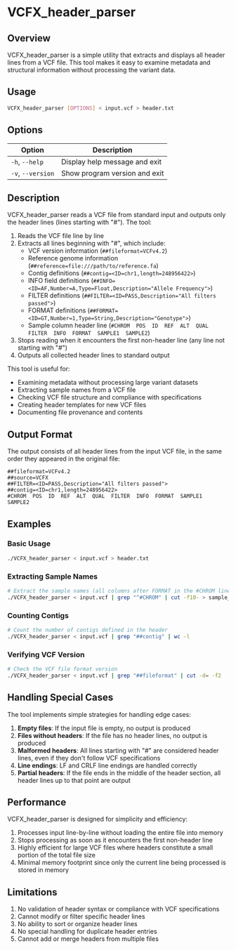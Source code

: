 # VCFX_header_parser

## Overview

VCFX_header_parser is a simple utility that extracts and displays all header lines from a VCF file. This tool makes it easy to examine metadata and structural information without processing the variant data.

## Usage

```bash
VCFX_header_parser [OPTIONS] < input.vcf > header.txt
```

## Options

| Option | Description |
|--------|-------------|
| `-h`, `--help` | Display help message and exit |
| `-v`, `--version` | Show program version and exit |

## Description

VCFX_header_parser reads a VCF file from standard input and outputs only the header lines (lines starting with "#"). The tool:

1. Reads the VCF file line by line
2. Extracts all lines beginning with "#", which include:
   - VCF version information (`##fileformat=VCFv4.2`)
   - Reference genome information (`##reference=file:///path/to/reference.fa`)
   - Contig definitions (`##contig=<ID=chr1,length=248956422>`)
   - INFO field definitions (`##INFO=<ID=AF,Number=A,Type=Float,Description="Allele Frequency">`)
   - FILTER definitions (`##FILTER=<ID=PASS,Description="All filters passed">`)
   - FORMAT definitions (`##FORMAT=<ID=GT,Number=1,Type=String,Description="Genotype">`)
   - Sample column header line (`#CHROM  POS  ID  REF  ALT  QUAL  FILTER  INFO  FORMAT  SAMPLE1  SAMPLE2`)
3. Stops reading when it encounters the first non-header line (any line not starting with "#")
4. Outputs all collected header lines to standard output

This tool is useful for:
- Examining metadata without processing large variant datasets
- Extracting sample names from a VCF file
- Checking VCF file structure and compliance with specifications
- Creating header templates for new VCF files
- Documenting file provenance and contents

## Output Format

The output consists of all header lines from the input VCF file, in the same order they appeared in the original file:

```
##fileformat=VCFv4.2
##source=VCFX
##FILTER=<ID=PASS,Description="All filters passed">
##contig=<ID=chr1,length=248956422>
#CHROM  POS  ID  REF  ALT  QUAL  FILTER  INFO  FORMAT  SAMPLE1  SAMPLE2
```

## Examples

### Basic Usage

```bash
./VCFX_header_parser < input.vcf > header.txt
```

### Extracting Sample Names

```bash
# Extract the sample names (all columns after FORMAT in the #CHROM line)
./VCFX_header_parser < input.vcf | grep "^#CHROM" | cut -f10- > sample_names.txt
```

### Counting Contigs

```bash
# Count the number of contigs defined in the header
./VCFX_header_parser < input.vcf | grep "##contig" | wc -l
```

### Verifying VCF Version

```bash
# Check the VCF file format version
./VCFX_header_parser < input.vcf | grep "##fileformat" | cut -d= -f2
```

## Handling Special Cases

The tool implements simple strategies for handling edge cases:

1. **Empty files**: If the input file is empty, no output is produced
2. **Files without headers**: If the file has no header lines, no output is produced
3. **Malformed headers**: All lines starting with "#" are considered header lines, even if they don't follow VCF specifications
4. **Line endings**: LF and CRLF line endings are handled correctly
5. **Partial headers**: If the file ends in the middle of the header section, all header lines up to that point are output

## Performance

VCFX_header_parser is designed for simplicity and efficiency:

1. Processes input line-by-line without loading the entire file into memory
2. Stops processing as soon as it encounters the first non-header line
3. Highly efficient for large VCF files where headers constitute a small portion of the total file size
4. Minimal memory footprint since only the current line being processed is stored in memory

## Limitations

1. No validation of header syntax or compliance with VCF specifications
2. Cannot modify or filter specific header lines
3. No ability to sort or organize header lines
4. No special handling for duplicate header entries
5. Cannot add or merge headers from multiple files 